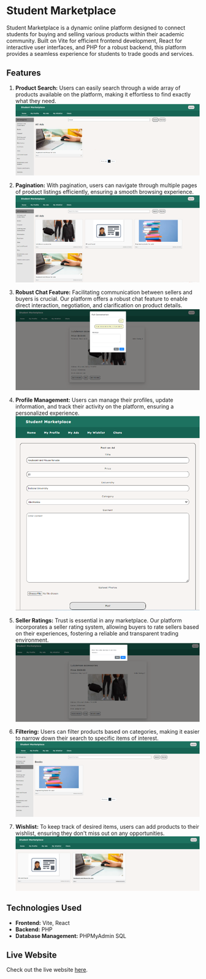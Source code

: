 <!-- @format -->

# Student Marketplace

Student Marketplace is a dynamic online platform designed to connect students for buying and selling various products within their academic community. Built on Vite for efficient frontend development, React for interactive user interfaces, and PHP for a robust backend, this platform provides a seamless experience for students to trade goods and services.

## Features

1. **Product Search:** Users can easily search through a wide array of products available on the platform, making it effortless to find exactly what they need.
   ![Product Search](images/search.png)

2. **Pagination:** With pagination, users can navigate through multiple pages of product listings efficiently, ensuring a smooth browsing experience.
   ![Pagination](images/home.png)

3. **Robust Chat Feature:** Facilitating communication between sellers and buyers is crucial. Our platform offers a robust chat feature to enable direct interaction, negotiation, and clarification on product details.
   ![Robust Chat Feature](images/chat.png)

4. **Profile Management:** Users can manage their profiles, update information, and track their activity on the platform, ensuring a personalized experience.
   ![Profile Management](images/postAd.png)

5. **Seller Ratings:** Trust is essential in any marketplace. Our platform incorporates a seller rating system, allowing buyers to rate sellers based on their experiences, fostering a reliable and transparent trading environment.
   ![Seller Ratings](images/rate.png)

6. **Filtering:** Users can filter products based on categories, making it easier to narrow down their search to specific items of interest.
   ![Filtering](images/category.png)

7. **Wishlist:** To keep track of desired items, users can add products to their wishlist, ensuring they don't miss out on any opportunities.
   ![Wishlist](images/wishlist.png)

## Technologies Used

- **Frontend:** Vite, React
- **Backend:** PHP
- **Database Management:** PHPMyAdmin SQL

## Live Website

Check out the live website [here](https://student-marketplace1.000webhostapp.com/).
